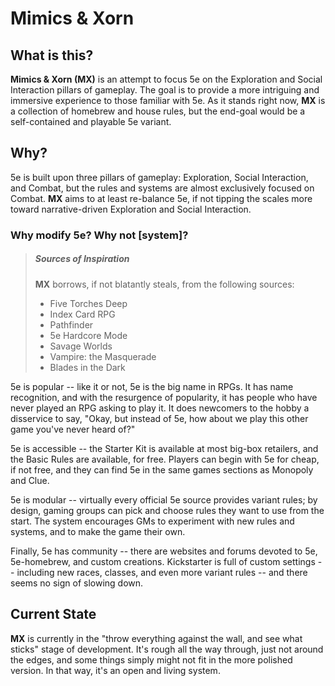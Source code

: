 # Mimics & Xorn
## What is this?
**Mimics & Xorn (MX)** is an attempt to focus 5e on the Exploration and Social Interaction pillars of gameplay.  The goal is to provide a more intriguing and immersive experience to those familiar with 5e.  As it stands right now, **MX** is a collection of homebrew and house rules, but the end-goal would be a self-contained and playable 5e variant.

## Why?
5e is built upon three pillars of gameplay: Exploration, Social Interaction, and Combat, but the rules and systems are almost exclusively focused on Combat.  **MX** aims to at least re-balance 5e, if not tipping the scales more toward narrative-driven Exploration and Social Interaction.

### Why modify 5e? Why not [system]?
> ##### Sources of Inspiration
> **MX** borrows, if not blatantly steals, from the following sources:
> * Five Torches Deep
> * Index Card RPG
> * Pathfinder
> * 5e Hardcore Mode
> * Savage Worlds
> * Vampire: the Masquerade
> * Blades in the Dark

5e is popular -- like it or not, 5e is the big name in RPGs.  It has name recognition, and with the resurgence of popularity, it has people who have never played an RPG asking to play it.  It does newcomers to the hobby a disservice to say, "Okay, but instead of 5e, how about we play this other game you've never heard of?"

5e is accessible -- the Starter Kit is available at most big-box retailers, and the Basic Rules are available, for free.  Players can begin with 5e for cheap, if not free, and they can find 5e in the same games sections as Monopoly and Clue.

5e is modular -- virtually every official 5e source provides variant rules; by design, gaming groups can pick and choose rules they want to use from the start.  The system encourages GMs to experiment with new rules and systems, and to make the game their own.

Finally, 5e has community -- there are websites and forums devoted to 5e, 5e-homebrew, and custom creations.  Kickstarter is full of custom settings -- including new races, classes, and even more variant rules -- and there seems no sign of slowing down.

## Current State

**MX** is currently in the "throw everything against the wall, and see what sticks" stage of development.  It's rough all the way through, just not around the edges, and some things simply might not fit in the more polished version.  In that way, it's an open and living system.